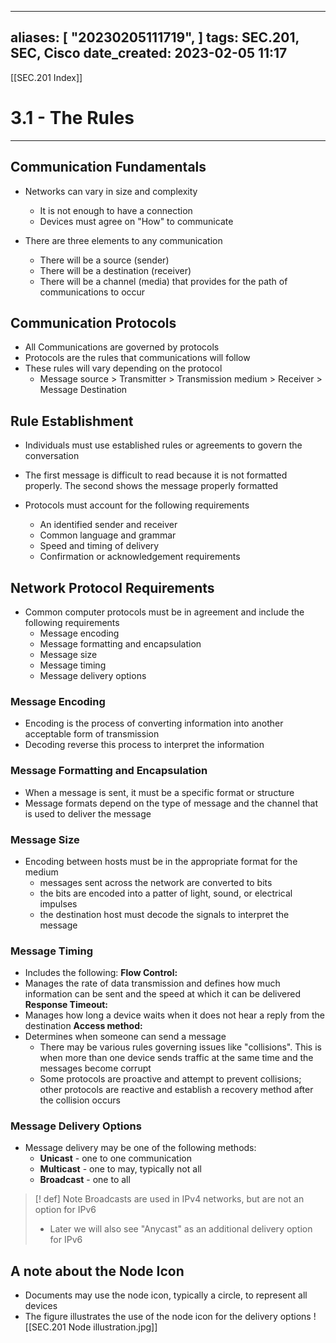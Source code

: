 
---
aliases: [ "20230205111719",  ]
tags: SEC.201, SEC, Cisco
date_created: 2023-02-05 11:17
---
[[SEC.201 Index]]
# 3.1 - The Rules
---
## Communication Fundamentals
- Networks can vary in size and complexity
	- It is not enough to have a connection
	- Devices must agree on "How" to communicate

- There are three elements to any communication
	- There will be a source (sender)
	- There will be a destination (receiver)
	- There will be a channel (media) that provides for the path of communications to occur

## Communication Protocols
- All Communications are governed by protocols
- Protocols are the rules that communications will follow
- These rules will vary depending on the protocol
	- Message source > Transmitter > Transmission medium > Receiver > Message Destination

## Rule Establishment
- Individuals must use established rules or agreements to govern the conversation
- The first message is difficult to read because it is not formatted properly. The second shows the message properly formatted

- Protocols must account for the following requirements
	- An identified sender and receiver
	- Common language and grammar
	- Speed and timing of delivery
	- Confirmation or acknowledgement requirements

## Network Protocol Requirements
- Common computer protocols must be in agreement and include the following requirements
	- Message encoding
	- Message formatting and encapsulation
	- Message size
	- Message timing
	- Message delivery options

### Message Encoding
- Encoding is the process of converting information into another acceptable form of transmission
- Decoding reverse this process to interpret the information

### Message Formatting and Encapsulation
- When a message is sent, it must be a specific format or structure
- Message formats depend on the type of message and the channel that is used to deliver the message

### Message Size
- Encoding between hosts must be in the appropriate format for the medium
	- messages sent across the network are converted to bits
	- the bits are encoded into a patter of light, sound, or electrical impulses
	- the destination host must decode the signals to interpret the message

### Message Timing
- Includes the following:
**Flow Control:**
- Manages the rate of data transmission and defines how much information can be sent and the speed at which it can be delivered
**Response Timeout:**
- Manages how long a device waits when it does not hear a reply from the destination
**Access method:**
- Determines when someone can send a message
	- There may be various rules governing issues like "collisions". This is when more than one device sends traffic at the same time and the messages become corrupt
	- Some protocols are proactive and attempt to prevent collisions; other protocols are reactive and establish a recovery method after the collision occurs

### Message Delivery Options
- Message delivery may be one of the following methods:
	- **Unicast** - one to one communication
	- **Multicast** - one to may, typically not all
	- **Broadcast** - one to all

>[! def] Note
>Broadcasts are used in IPv4 networks, but are not an option for IPv6
>- Later we will also see "Anycast" as an additional delivery option for IPv6

## A note about the Node Icon
- Documents may use the node icon, typically a circle, to represent all devices
- The figure illustrates the use of the node icon for the delivery options
![[SEC.201 Node illustration.jpg]]